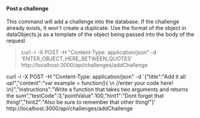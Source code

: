 
#### Post a challenge

This command will add a challenge into the database. If the challenge already exists, it won't create a duplicate. Use the format of the object in dataObjects.js as a template of the object being passed into the body of the request

>curl -i -X POST -H "Content-Type: application/json" -d 'ENTER_OBJECT_HERE_BETWEEN_QUOTES' http://localhost:3000/api/challenges/addChallenge


curl -i -X POST -H "Content-Type: application/json" -d '{"title":"Add it all up!","content":"var example = function(){ \n //enter your code here! \n}","instructions":"Write a function that takes two arguments and returns the sum","testCode":3,"pointValue":100,"hint1":"Dont forget that thing!","hint2":"Also be sure to remember that other thing!"}' http://localhost:3000/api/challenges/addChallenge